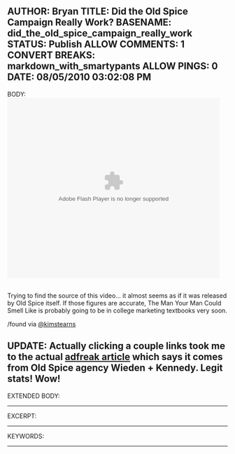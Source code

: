 AUTHOR: Bryan
TITLE: Did the Old Spice Campaign Really Work?
BASENAME: did_the_old_spice_campaign_really_work
STATUS: Publish
ALLOW COMMENTS: 1
CONVERT BREAKS: markdown_with_smartypants
ALLOW PINGS: 0
DATE: 08/05/2010 03:02:08 PM
-----
BODY:
<embed src="http://c.brightcove.com/services/viewer/federated_f8/1125919467" bgcolor="#FFFFFF" flashVars="videoId=407632373001&playerId=1125919467&viewerSecureGatewayURL=https://console.brightcove.com/services/amfgateway&servicesURL=http://services.brightcove.com/services&cdnURL=http://admin.brightcove.com&domain=embed&autoStart=false&" base="http://admin.brightcove.com" name="flashObj" width="486" height="412" seamlesstabbing="false" type="application/x-shockwave-flash" swLiveConnect="true" pluginspage="http://www.macromedia.com/shockwave/download/index.cgi?P1_Prod_Version=ShockwaveFlash"></embed>

<br /> Trying to find the source of this video... it almost seems as if it was released by Old Spice itself. If those figures are accurate, The Man Your Man Could Smell Like is probably going to be in college marketing textbooks very soon.

/found via [@kimstearns](http://twitter.com/kimstearns/status/20406521991)

**UPDATE:** Actually clicking a couple links took me to the actual [adfreak article](http://adweek.blogs.com/adfreak/2010/08/old-spices-agency-flexes-its-bulging-stats.html) which says it comes from Old Spice agency Wieden + Kennedy. Legit stats! Wow!
-----
EXTENDED BODY:

-----
EXCERPT:

-----
KEYWORDS:

-----


